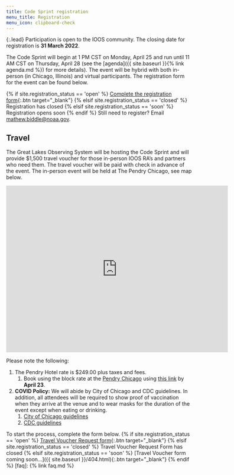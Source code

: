 ```yaml
---
title: Code Sprint registration
menu_title: Registration
menu_icon: clipboard-check
---
```


{:.lead}
Participation is open to the IOOS community. The closing date for
registration is **31 March 2022**.


The Code Sprint will begin at 1 PM CST on Monday, April 25 and run until 11 AM CST on Thursday, April 28 (see the [agenda]({{ site.baseurl }}{% link agenda.md %}) for more details). The event will be hybrid with both in-person (in Chicago, Illinois) and virtual participants. The registration form for the event can be found below.

{% if site.registration_status == 'open' %}
  [Complete the registration form](https://docs.google.com/forms/d/e/1FAIpQLSeGrLQy9nlWRdNNnffV80sCgUMmd85_n_3iCpiy43GuuY30zw/viewform?usp=sf_link){:.btn target="_blank"}
{% elsif site.registration_status == 'closed' %}
  <a class="btn disabled">Registration has closed</a>
{% elsif site.registration_status == 'soon' %}
  <a class="btn disabled">Registration opens soon</a>
{% endif %}
Still need to register? Email mathew.biddle@noaa.gov.

## Travel

The Great Lakes Observing System will be hosting the Code Sprint and will provide $1,500 travel voucher for those in-person IOOS RA’s and partners who need them.  The travel voucher will be paid with check in advance of the event. The in-person event will be held at The Pendry Chicago, see map below.

<iframe src="https://www.google.com/maps/embed?pb=!1m18!1m12!1m3!1d5940.506303121107!2d-87.62575596218389!3d41.88740589135664!2m3!1f0!2f0!3f0!3m2!1i1024!2i768!4f13.1!3m3!1m2!1s0x880e2d4baf8536a5%3A0x84aad57b4460fe5b!2sPendry%20Chicago!5e0!3m2!1sen!2sus!4v1646413120630!5m2!1sen!2sus" width="600" height="450" style="border:0;" allowfullscreen="" loading="lazy"></iframe>

Please note the following: 

1. The Pendry Hotel rate is $249.00 plus taxes and fees.
   1. Book using the block rate at the [Pendry Chicago](https://www.pendry.com/chicago/) using [this link](https://book.passkey.com/go/GLOS2022) by **April 23**.
3. **COVID Policy:** We will abide by City of Chicago and CDC guidelines. In addition, all attendees will be required to show proof of vaccination when they arrive at the venue and to wear masks for the duration of the event except when eating or drinking. 
   1. [City of Chicago guidelines](https://www.chicago.gov/city/en/sites/covid-19/home/latest-guidance.html)
   2. [CDC guidelines](https://www.cdc.gov/coronavirus/2019-ncov/community/large-events/considerations-for-events-gatherings.html)

To start the process, complete the form below. 
{% if site.registration_status == 'open' %}
  [Travel Voucher Request form](https://docs.google.com/forms/d/e/1FAIpQLSe-6zdeZStmn7GJ_RKF7RP5Nqe-D-c-SzongAow8u1mwGUWOA/viewform?vc=0&c=0&w=1&flr=0){:.btn target="_blank"}
{% elsif site.registration_status == 'closed' %}
  <a class="btn disabled">Travel Voucher Request Form has closed</a>
{% elsif site.registration_status == 'soon' %}
  [Travel Voucher form coming soon...]({{ site.baseurl }}/404.html){:.btn target="_blank"}
{% endif %}
[faq]: {% link faq.md %}

